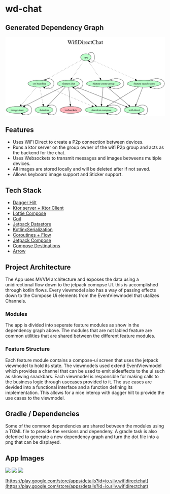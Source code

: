 # wd-chat

## Generated Dependency Graph
![](dependency-graph/project.dot.png)

## Features
- Uses WiFi Direct to create a P2p connection between devices.
- Runs a ktor server on the group owner of the wifi P2p group and acts as the backend for the chat.
- Uses Websockets to transmit messages and images betweens multiple devices.
- All images are stored locally and will be deleted after if not saved.
- Allows keyboard image support and Sticker support. 

## Tech Stack 
- [Dagger Hilt](https://dagger.dev/hilt/)
- [Ktor server + Ktor Client](https://ktor.io/)
- [Lottie Compose](https://github.com/airbnb/lottie/blob/master/android-compose.md)
- [Coil](https://coil-kt.github.io/coil/compose/)
- [Jetpack Datastore](https://developer.android.com/jetpack/androidx/releases/datastore)
- [KotlinxSerialization](https://kotlinlang.org/docs/serialization.html)
- [Coroutines + Flow](https://kotlinlang.org/docs/coroutines-overview.html)
- [Jetpack Compose](https://developer.android.com/jetpack/compose)
- [Compose Destinations](https://composedestinations.rafaelcosta.xyz/)
- [Arrow](https://arrow-kt.io/)


## Project Architecture
The App uses MVVM architecture and exposes the data using a unidirectional flow down to the jetpack comopse UI. this is accomplished
through kotlin flows. Every viewmodel also has a way of passing effects down to the Compose Ui elements from the EventViewmodel that utalizes Channels.

### Modules
The app is divided into seperate feature modules as show in the dependency graph above. 
The modules that are not labled feature are common utilities that are shared between the different feature modules.

### Feature Structure
Each feature module contains a compose-ui screen that uses the jetpack viewmodel to hold its state. The viewmodels used extend EventViewmodel which provides a channel that can be used to emit sideeffects to the ui such as showing snackbars. Each viewmodel is responsible for making calls to the business logic through usecases provided to it. The use cases are devided into a functional interface and a function defining its implementation. This allows for a nice interop with dagger hilt to provide the use cases to the viewmodel. 

## Gradle / Dependencies 
Some of the common dependencies are shared between the modules using a TOML file to provide the versions and dependeny.
A gradle task is also defenied to generate a new dependency graph and turn the dot file into a png that can be displayed. 

## App Images 

<img src="https://github.com/SilvVF/wd-chat/assets/98186105/c65b5dd5-f982-4acf-9096-6c8ef3a2e416" width=300>

<img src="https://github.com/SilvVF/wd-chat/assets/98186105/eef78537-7937-4d48-8b66-2ed906991017" width=300>

<img src="https://github.com/SilvVF/wd-chat/assets/98186105/5a435827-3614-4661-9f2a-bf9a086db0f7" width=300>

[https://play.google.com/store/apps/details?id=io.silv.wifidirectchat](https://play.google.com/store/apps/details?id=io.silv.wifidirectchat)
